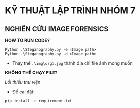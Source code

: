 # KỸ THUẬT LẬP TRÌNH NHÓM 7
## NGHIÊN CỨU IMAGE FORENSICS

**HOW TO RUN CODE?**
```
Python .\Steganography.py -e <Image path>
Python .\Steganography.py -d <Image path>
```

- Thay thế `.\img\org1.jpg` thành địa chỉ file ảnh mong muốn

**KHÔNG THỂ CHẠY FILE?**

*Lỗi thiếu thư viện*
- Để cài đặt: 
```
pip install -r requirement.txt
```
